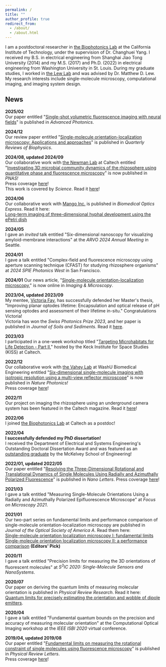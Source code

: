 ```yaml
---
permalink: /
title: ""
author_profile: true
redirect_from: 
  - /about/
  - /about.html
---
```


I am a postdoctoral researcher in [the Biophotonics Lab](https://biophot.caltech.edu/) at the California Institute of Technology, under the supervision of Dr. Changhuei Yang. I received my B.S. in electrical engineering from Shanghai Jiao Tong University (2014) and my M.S. (2017) and Ph.D. (2022) in electrical engineering from Washington University in St. Louis. During my graduate studies, I worked in [the Lew Lab](https://lewlab.wustl.edu/) and was advised by Dr. Matthew D. Lew. My research interests include single-molecule microscopy, computational imaging, and imaging system design.

## News

**2025/02**  
Our paper entitled "[Single-shot volumetric fluorescence imaging with neural fields](https://doi.org/10.1117/1.AP.7.2.026001)" is published in *Advanced Photonics*.

**2024/12**  
Our review paper entitled "[Single-molecule orientation-localization microscopy: Applications and approaches](https://doi.org/10.1017/S0033583524000167)" is published in *Quarterly Reviews of Biophysics*.

**2024/08, updated 2024/09**  
Our collaborative work with [the Newman Lab](https://dknweb.caltech.edu/) at Caltech entitled "[Investigating 3D microbial community dynamics of the rhizosphere using quantitative phase and fluorescence microscopy](https://www.pnas.org/doi/abs/10.1073/pnas.2403122121)" is now published in *PNAS!*  
Press coverage [here](https://www.caltech.edu/about/news/new-technology-images-microbes-in-3d/)!  
This work is covered by *Science*. Read it [here](https://www.science.org/doi/10.1126/science.adt0513)!

**2024/06**  
Our collaborative work with [Mango Inc.](https://www.mangomicro.com/) is published in *Biomedical Optics Express*. Read it here:  
[Long-term imaging of three-dimensional hyphal development using the ePetri dish](https://opg.optica.org/boe/fulltext.cfm?uri=boe-15-7-4292&id=552212)

**2024/05**  
I gave an *invited* talk entitled "Six-dimensional nanoscopy for visualizing amyloid-membrane interactions" at the *ARVO 2024 Annual Meeting* in Seattle.

**2024/01**  
I gave a talk entitled "Complex-field and fluorescence microscopy using aperture scanning technique (CFAST) for studying rhizosphere organisms" at *2024 SPIE Photonics West* in San Francisco.

**2024/01**
Our news article, "[Single-molecule orientation-localization microscopy](https://analyticalscience.wiley.com/content/article-do/single-molecule-orientation-localization-microscopy)," is now online in *Imaging & Microscopy*.


**2023/04, updated 2023/09**  
My mentee, [Victoria Fay](https://people.epfl.ch/victoria.fay/?lang=en), has successfully defended her Master's thesis, "Improving planar
optodes lifetime: Encapsulation and optical release of pH sensing optodes and assessment of their lifetime in-situ." Congratulations Victoria!  
Victoria has won the *Swiss Photonics Prize 2023*, and her paper is published in *Journal of Soils and Sediments*. Read it [here](https://link.springer.com/article/10.1007/s11368-023-03650-4).

**2023/03**  
I participated in a one-week workshop titled "[Targeting Microhabitats for Life Detection - Part II](https://www.kiss.caltech.edu/workshops/Microhabitats/Microhabitats2.html)," hosted by the Keck Institute for Space Studies (KISS) at Caltech.

**2022/12**  
Our collaborative work with [the Vahey Lab](https://vaheylab.wustl.edu/) at WashU Biomedical Engineering entitled "[Six-dimensional single-molecule imaging with isotropic resolution using a multi-view reflector microscope](https://www.nature.com/articles/s41566-022-01116-6)" is now published in *Nature Photonics!*  
Press coverage [here](https://source.washu.edu/2022/12/telescope-inspired-microscope-sees-molecules-in-6d/)!

**2022/11**  
Our project on imaging the rhizosphere using an underground camera system has been featured in the Caltech magazine. Read it [here](https://magazine.caltech.edu/post/changhuei-yang-soil-camera)! 


**2022/06**  
I joined [the Biophotonics Lab](https://biophot.caltech.edu/) at Caltech as a postdoc!

**2022/04**  
**I successfully defended my PhD dissertation!**  
I received the Department of Electrical and Systems Engineering's Outstanding Doctoral Dissertation Award and was featured as an [outstanding graduate](https://engineering.washu.edu/news/2022/Outstanding-graduates-Oumeng-Zhang-class-2022.html) by the McKelvey School of Engineering!

**2022/01, updated 2022/05**  
Our paper entitled "[Resolving the Three-Dimensional Rotational and Translational Dynamics of Single Molecules Using Radially and Azimuthally Polarized Fluorescence](https://pubs.acs.org/doi/10.1021/acs.nanolett.1c03948)" is published in *Nano Letters*.
Press coverage [here](https://source.washu.edu/2022/05/lew-lab-sheds-new-light-on-cell-membranes/)!

**2021/03**  
I gave a talk entitled "Measuring Single-Molecule Orientations Using a Radially and Azimuthally Polarized Epifluorescence Microscope" at *Focus on Microscopy 2021*.

**2021/01**  
Our two-part series on fundamental limits and performance comparison of single-molecule orientation-localization microscopy are published in *Journal of the Optical Society of America A*. Read them here:  
[Single-molecule orientation localization microscopy I: fundamental limits](https://opg.optica.org/josaa/abstract.cfm?uri=josaa-38-2-277)  
[Single-molecule orientation localization microscopy II: a performance comparison](https://opg.optica.org/josaa/abstract.cfm?uri=josaa-38-2-288) **(Editors' Pick)** 

**2020/11**  
I gave a talk entitled "Precision limits for measuring the 3D orientations of fluorescent molecules" at *S<sup>3</sup>IC 2020: Single-Molecule Sensors and NanoSystems*. 

**2020/07**  
Our paper on deriving the quantum limits of measuring molecular orientation is published in *Physical Review Research*. Read it here:  
[Quantum limits for precisely estimating the orientation and wobble of dipole emitters](https://journals.aps.org/prresearch/abstract/10.1103/PhysRevResearch.2.033114).

**2020/04**  
I gave a talk entitled "Fundamental quantum bounds on the precision and accuracy of measuring molecular orientation" at the Computational Optical Imaging workshop at the *IEEE ISBI 2020* virtual conference.

**2019/04, updated 2019/08**  
Our paper entitled "[Fundamental limits on measuring the rotational constraint of single molecules using fluorescence microscopy](https://journals.aps.org/prl/abstract/10.1103/PhysRevLett.122.198301)" is published in *Physical Review Letters*.  
Press coverage [here](https://source.washu.edu/2019/08/new-fundamental-limit-to-seeing-and-believing-in-imaging/)!